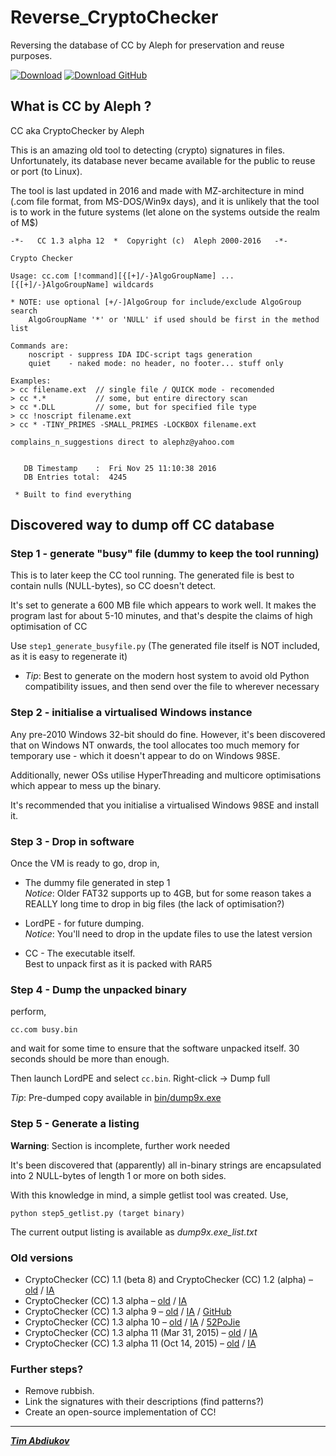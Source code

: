# Reverse_CryptoChecker
Reversing the database of CC by Aleph for preservation and reuse purposes.

[![Download](https://img.shields.io/badge/download-success?style=for-the-badge&logo=windows95&logoColor=black)](http://gazlan.narod.ru/pe/cc/cc.rar)  [![Download GitHub](https://img.shields.io/badge/GitHub-100000?style=for-the-badge&logo=windows95&logoColor=white)](https://github.com/TAbdiukov/Reverse_CryptoChecker/raw/main/bin/cc.rar)

## What is CC by Aleph ?

CC aka CryptoChecker by Aleph

This is an amazing old tool to detecting (crypto) signatures in files. Unfortunately, its database never became available for the public to reuse or port (to Linux). 

The tool is last updated in 2016 and made with MZ-architecture in mind (.com file format, from MS-DOS/Win9x days), and it is unlikely that the tool is to work in the future systems (let alone on the systems outside the realm of M$)

```
-*-   CC 1.3 alpha 12  *  Copyright (c)  Aleph 2000-2016   -*-

Crypto Checker

Usage: cc.com [!command][{[+]/-}AlgoGroupName] ... [{[+]/-}AlgoGroupName] wildcards

* NOTE: use optional [+/-]AlgoGroup for include/exclude AlgoGroup search
	AlgoGroupName '*' or 'NULL' if used should be first in the method list

Commands are:
	noscript - suppress IDA IDC-script tags generation
	quiet    - naked mode: no header, no footer... stuff only

Examples:
> cc filename.ext  // single file / QUICK mode - recomended
> cc *.*           // some, but entire directory scan
> cc *.DLL         // some, but for specified file type
> cc !noscript filename.ext
> cc * -TINY_PRIMES -SMALL_PRIMES -LOCKBOX filename.ext

complains_n_suggestions direct to alephz@yahoo.com


   DB Timestamp    :  Fri Nov 25 11:10:38 2016
   DB Entries total:  4245

 * Built to find everything
```

## Discovered way to dump off CC database

### Step 1 - generate "busy" file (dummy to keep the tool running)

This is to later keep the CC tool running. The generated file is best to contain nulls (NULL-bytes), so CC doesn't detect. 

It's set to generate a 600 MB file which appears to work well. It makes the program last for about 5-10 minutes, and that's despite the claims of high optimisation of CC

Use `step1_generate_busyfile.py` (The generated file itself is NOT included, as it is easy to regenerate it)

* *Tip*: Best to generate on the modern host system to avoid old Python compatibility issues, and then send over the file to wherever necessary

### Step 2 - initialise a virtualised Windows instance

Any pre-2010 Windows 32-bit should do fine. However, it's been discovered that on Windows NT onwards, the tool allocates too much memory for temporary use - which it doesn't appear to do on Windows 98SE.  

Additionally, newer OSs utilise HyperThreading and multicore optimisations which appear to mess up the binary.

It's recommended that you initialise a virtualised Windows 98SE and install it.

### Step 3 - Drop in software

Once the VM is ready to go, drop in,

* The dummy file generated in step 1  
	*Notice*: Older FAT32 supports up to 4GB, but for some reason takes a REALLY long time to drop in big files (the lack of optimisation?)

* LordPE - for future dumping.  
	*Notice*: You'll need to drop in the update files to use the latest version

* CC - The executable itself.  
	Best to unpack first as it is packed with RAR5

### Step 4 - Dump the unpacked binary

perform,  
```
cc.com busy.bin
```

and wait for some time to ensure that the software unpacked itself. 30 seconds should be more than enough.

Then launch LordPE and select `cc.bin`. Right-click -> Dump full

*Tip*: Pre-dumped copy available in [bin/dump9x.exe](bin/dump9x.exe)

### Step 5 - Generate a listing

**Warning**: Section is incomplete, further work needed

It's been discovered that (apparently) all in-binary strings are encapsulated into 2 NULL-bytes of length 1 or more on both sides.

With this knowledge in mind, a simple getlist tool was created. Use,
```
python step5_getlist.py (target binary)
```

The current output listing is available as *dump9x.exe_list.txt*

### Old versions

* CryptoChecker (CC) 1.1 (beta 8) and CryptoChecker (CC) 1.2 (alpha) – [old](./old/CC_1.1_(beta_8)_and_CC_1.2_(alpha)) / [IA](https://archive.org/details/cc12a_and_cc11b8)  
* CryptoChecker (CC) 1.3 alpha – [old](./old/CC_1.3_alpha) / [IA](https://archive.org/details/cc1.13a)  
* CryptoChecker (CC) 1.3 alpha 9 – [old](./old/CC_1.3_alpha_9) / [IA](https://archive.org/details/CC1.3A9) / [GitHub](https://github.com/nihilus/IDA-CC)  
* CryptoChecker (CC) 1.3 alpha 10 – [old](./old/CC_1.3_alpha_10) / [IA](https://archive.org/details/cc13a10) / [52PoJie](https://www.52pojie.cn/thread-310517-1-1.html)  
* CryptoChecker (CC) 1.3 alpha 11 (Mar 31, 2015) – [old](./old/CC_1.3_alpha_11_20150331) / [IA](https://archive.org/details/cryptochecker-1.3-alpha-11-mar-31-2015)  
* CryptoChecker (CC) 1.3 alpha 11 (Oct 14, 2015) – [old](./old/CC_1.3_alpha_11_20151410) / [IA](https://archive.org/details/cc1.3a11)  

### Further steps?

* Remove rubbish.
* Link the signatures with their descriptions (find patterns?)
* Create an open-source implementation of CC!

---------------------------------

***[Tim Abdiukov](https://github.com/TAbdiukov)***
